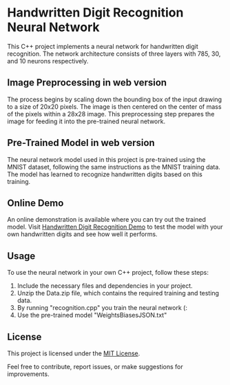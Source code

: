 # Handwritten Digit Recognition Neural Network

This C++ project implements a neural network for handwritten digit recognition. The network architecture consists of three layers with 785, 30, and 10 neurons respectively.

## Image Preprocessing in web version

The process begins by scaling down the bounding box of the input drawing to a size of 20x20 pixels. The image is then centered on the center of mass of the pixels within a 28x28 image. This preprocessing step prepares the image for feeding it into the pre-trained neural network.

## Pre-Trained Model in web version

The neural network model used in this project is pre-trained using the MNIST dataset, following the same instructions as the MNIST training data. The model has learned to recognize handwritten digits based on this training.

## Online Demo

An online demonstration is available where you can try out the trained model. Visit [Handwritten Digit Recognition Demo](https://handwritten-digit-recognition-demonstration.tiiny.site) to test the model with your own handwritten digits and see how well it performs.

## Usage

To use the neural network in your own C++ project, follow these steps:
1. Include the necessary files and dependencies in your project.
2. Unzip the Data.zip file, which contains the required training and testing data.
3. By running "recognition.cpp" you train the neural network (:
4. Use the pre-trained model "WeightsBiasesJSON.txt"

## License

This project is licensed under the [MIT License](LICENSE).

Feel free to contribute, report issues, or make suggestions for improvements.
